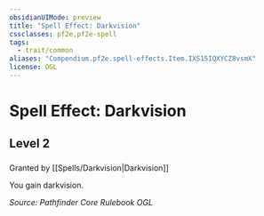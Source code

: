 ```yaml
---
obsidianUIMode: preview
title: "Spell Effect: Darkvision"
cssclasses: pf2e,pf2e-spell
tags:
  - trait/common
aliases: "Compendium.pf2e.spell-effects.Item.IXS15IQXYCZ8vsmX"
license: OGL
---
```

# Spell Effect: Darkvision
## Level 2
### 






Granted by [[Spells/Darkvision|Darkvision]]

You gain darkvision.

*Source: Pathfinder Core Rulebook*
*OGL*